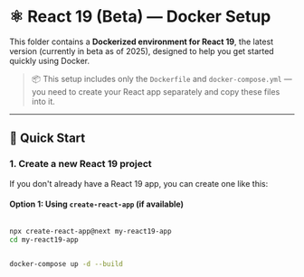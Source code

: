 # ⚛️ React 19 (Beta) — Docker Setup

This folder contains a **Dockerized environment for React 19**, the latest version (currently in beta as of 2025), designed to help you get started quickly using Docker.

> 📦 This setup includes only the `Dockerfile` and `docker-compose.yml` — you need to create your React app separately and copy these files into it.

---

## 🚀 Quick Start

### 1. Create a new React 19 project

If you don't already have a React 19 app, you can create one like this:

#### Option 1: Using `create-react-app` (if available)

```bash

npx create-react-app@next my-react19-app
cd my-react19-app


docker-compose up -d --build